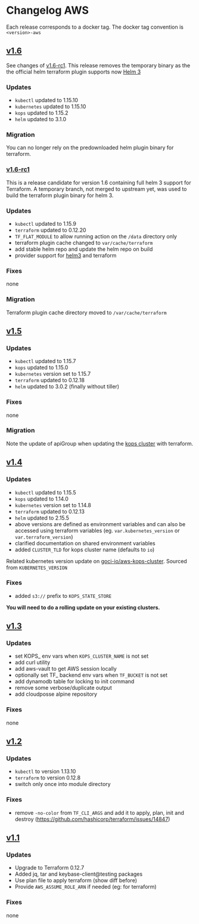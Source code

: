 # Changelog AWS

Each release corresponds to a docker tag. The docker tag convention is `<version>-aws`

## [v1.6](https://github.com/goci-io/docker-terraform-images/releases/tag/v1.6-aws)

See changes of [v1.6-rc1](#v16-rc1). This release removes the temporary binary as the the official helm terraform plugin supports now [Helm 3](https://github.com/terraform-providers/terraform-provider-helm/releases/tag/v1.0.0)

### Updates
- `kubectl` updated to 1.15.10  
- `kubernetes` updated to 1.15.10  
- `kops` updated to 1.15.2  
- `helm` updated to 3.1.0  

### Migration

You can no longer rely on the predownloaded helm plugin binary for terraform.

### [v1.6-rc1](https://github.com/goci-io/docker-terraform-images/releases/tag/v1.6-rc1-aws)

This is a release candidate for version 1.6 containing full helm 3 support for Terraform.
A temporary branch, not merged to upstream yet, was used to build the terraform plugin binary for helm 3.

### Updates
- `kubectl` updated to 1.15.9  
- `terraform` updated to 0.12.20  
- `TF_FLAT_MODULE` to allow running action on the `/data` directory only  
- terraform plugin cache changed to `var/cache/terraform`  
- add stable helm repo and update the helm repo on build  
- provider support for [helm3](https://github.com/terraform-providers/terraform-provider-helm/pull/378) and terraform  

### Fixes
none

### Migration
Terraform plugin cache directory moved to `/var/cache/terraform`

## [v1.5](https://github.com/goci-io/docker-terraform-images/releases/tag/v1.5-aws)

### Updates
- `kubectl` updated to 1.15.7  
- `kops` updated to 1.15.0  
- `kubernetes` version set to 1.15.7  
- `terraform` updated to 0.12.18  
- `helm` updated to 3.0.2 (finally without tiller)  

### Fixes
none

### Migration
Note the update of apiGroup when updating the [kops cluster](https://github.com/goci-io/aws-kops-cluster/commit/55b44c527303b78920690c116ca9da764d1ba2a8) with terraform.

## [v1.4](https://github.com/goci-io/docker-terraform-images/releases/tag/v1.4-aws)

### Updates
- `kubectl` updated to 1.15.5
- `kops` updated to 1.14.0
- `kubernetes` version set to 1.14.8
- `terraform` updated to 0.12.13
- `helm` updated to 2.15.5
- above versions are defined as environment variables and can also be accessed using terraform variables (eg. `var.kubernetes_version` or `var.terraform_version`)
- clarified documentation on shared environment variables
- added `CLUSTER_TLD` for kops cluster name (defaults to `io`)

Related kubernetes version update on [goci-io/aws-kops-cluster](https://github.com/goci-io/aws-kops-cluster/commit/d5ce155a0323d10d0f4ec0e4af15d1d56a484acc). Sourced from `KUBERNETES_VERSION`

### Fixes
- added `s3://` prefix to `KOPS_STATE_STORE` 

**You will need to do a rolling update on your existing clusters.**

## [v1.3](https://github.com/goci-io/docker-terraform-images/releases/tag/v1.3-aws)

### Updates
- set KOPS_ env vars when `KOPS_CLUSTER_NAME` is not set  
- add curl utility  
- add aws-vault to get AWS session locally  
- optionally set TF_ backend env vars when `TF_BUCKET` is not set  
- add dynamodb table for locking to init command  
- remove some verbose/duplicate output  
- add cloudposse alpine repository  

### Fixes
none 

## [v1.2](https://github.com/goci-io/docker-terraform-images/releases/tag/v1.2-aws)

### Updates
- `kubectl` to version 1.13.10  
- `terraform` to version 0.12.8  
- switch only once into module directory  

### Fixes
- remove `-no-color` from `TF_CLI_ARGS` and add it to apply, plan, init and destroy  (https://github.com/hashicorp/terraform/issues/14847)

## [v1.1](https://github.com/goci-io/docker-terraform-images/releases/tag/v1.1-aws)

### Updates
- Upgrade to Terraform 0.12.7 
- Added jq, tar and keybase-client@testing packages
- Use plan file to apply terraform (show diff before)
- Provide `AWS_ASSUME_ROLE_ARN` if needed (eg: for terraform)

### Fixes
none
